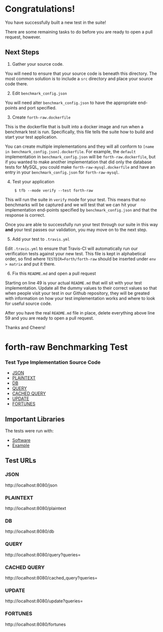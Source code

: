 # Congratulations!

You have successfully built a new test in the suite!

There are some remaining tasks to do before you are ready to open a pull request, however.

## Next Steps

1. Gather your source code.

You will need to ensure that your source code is beneath this directory. The most common solution is to include a `src` directory and place your source code there.

2. Edit `benchmark_config.json`

You will need alter `benchmark_config.json` to have the appropriate end-points and port specified.

3. Create `forth-raw.dockerfile`

This is the dockerfile that is built into a docker image and run when a benchmark test is run. Specifically, this file tells the suite how to build and start your test application.

You can create multiple implementations and they will all conform to `[name in benchmark_config.json].dockerfile`. For example, the `default` implementation in `benchmark_config.json` will be `forth-raw.dockerfile`, but if you wanted to make another implementation that did only the database tests for MySQL, you could make `forth-raw-mysql.dockerfile` and have an entry in your `benchmark_config.json` for `forth-raw-mysql`.

4. Test your application

        $ tfb --mode verify --test forth-raw

This will run the suite in `verify` mode for your test. This means that no benchmarks will be captured and we will test that we can hit your implementation end-points specified by `benchmark_config.json` and that the response is correct.

Once you are able to successfully run your test through our suite in this way **and** your test passes our validation, you may move on to the next step.

5. Add your test to `.travis.yml`

Edit `.travis.yml` to ensure that Travis-CI will automatically run our verification tests against your new test. This file is kept in alphabetical order, so find where `TESTDIR=Forth/forth-raw` should be inserted under `env > matrix` and put it there.

6. Fix this `README.md` and open a pull request

Starting on line 49 is your actual `README.md` that will sit with your test implementation. Update all the dummy values to their correct values so that when people visit your test in our Github repository, they will be greated with information on how your test implementation works and where to look for useful source code.

After you have the real `README.md` file in place, delete everything above line 59 and you are ready to open a pull request.

Thanks and Cheers!







# forth-raw Benchmarking Test

### Test Type Implementation Source Code

* [JSON](Relative/Path/To/Your/Source/File)
* [PLAINTEXT](Relative/Path/To/Your/Source/File)
* [DB](Relative/Path/To/Your/Source/File)
* [QUERY](Relative/Path/To/Your/Source/File)
* [CACHED QUERY](Relative/Path/To/Your/Source/File)
* [UPDATE](Relative/Path/To/Your/Source/File)
* [FORTUNES](Relative/Path/To/Your/Source/File)

## Important Libraries
The tests were run with:
* [Software](https://www.example1.com/)
* [Example](http://www.example2.com/)

## Test URLs
### JSON

http://localhost:8080/json

### PLAINTEXT

http://localhost:8080/plaintext

### DB

http://localhost:8080/db

### QUERY

http://localhost:8080/query?queries=

### CACHED QUERY

http://localhost:8080/cached_query?queries=

### UPDATE

http://localhost:8080/update?queries=

### FORTUNES

http://localhost:8080/fortunes
